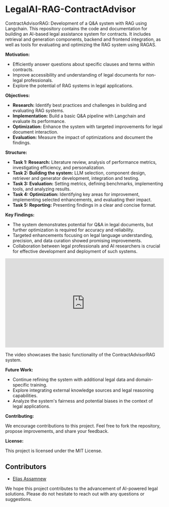 # LegalAI-RAG-ContractAdvisor
ContractAdvisorRAG: Development of a Q&A system with RAG using Langchain. This repository contains the code and documentation for building an AI-based legal assistance system for contracts. It includes retrieval and generation components, backend and frontend integration, as well as tools for evaluating and optimizing the RAG system using RAGAS.

**Motivation:**

- Efficiently answer questions about specific clauses and terms within contracts.
- Improve accessibility and understanding of legal documents for non-legal professionals.
- Explore the potential of RAG systems in legal applications.

**Objectives:**

* **Research:** Identify best practices and challenges in building and evaluating RAG systems.
* **Implementation:** Build a basic Q&A pipeline with Langchain and evaluate its performance.
* **Optimization:** Enhance the system with targeted improvements for legal document interaction.
* **Evaluation:** Measure the impact of optimizations and document the findings.

**Structure:**

* **Task 1: Research:** Literature review, analysis of performance metrics, investigating efficiency, and personalization.
* **Task 2: Building the system:** LLM selection, component design, retriever and generator development, integration and testing.
* **Task 3: Evaluation:** Setting metrics, defining benchmarks, implementing tools, and analyzing results.
* **Task 4: Optimization:** Identifying key areas for improvement, implementing selected enhancements, and evaluating their impact.
* **Task 5: Reporting:** Presenting findings in a clear and concise format.

**Key Findings:**

* The system demonstrates potential for Q&A in legal documents, but further optimization is required for accuracy and reliability.
* Targeted enhancements focusing on legal language understanding, precision, and data curation showed promising improvements.
* Collaboration between legal professionals and AI researchers is crucial for effective development and deployment of such systems.

<div style="position: relative; padding-bottom: 56.25%; height: 0; overflow: hidden; max-width: 100%;">
  <iframe src="https://www.youtube.com/embed/KjBWNNN3thA" frameborder="0" allowfullscreen allow="accelerometer; autoplay; clipboard-write; encrypted-media; gyroscope; picture-in-picture" style="position: absolute; top: 0; left: 0; width: 100%; height: 100%;"></iframe>
</div>

The video showcases the basic functionality of the ContractAdvisorRAG system.

**Future Work:**

* Continue refining the system with additional legal data and domain-specific training.
* Explore integrating external knowledge sources and legal reasoning capabilities.
* Analyze the system's fairness and potential biases in the context of legal applications.

**Contributing:**

We encourage contributions to this project. Feel free to fork the repository, propose improvements, and share your feedback.

**License:**

This project is licensed under the MIT License.

## Contributors

- [Elias Assamnew](https://github.com/gelifatsy) 

We hope this project contributes to the advancement of AI-powered legal solutions. Please do not hesitate to reach out with any questions or suggestions.